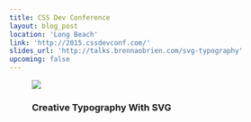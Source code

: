 ```yaml
---
title: CSS Dev Conference
layout: blog_post
location: 'Long Beach'
link: 'http://2015.cssdevconf.com/'
slides_url: 'http://talks.brennaobrien.com/svg-typography'
upcoming: false
---
```

<figure>
    <img src="{% asset_path talks/css-dev-conf.png %}">
    <figcaption>
        <h3>Creative Typography With SVG</h3>
    </figcaption>
</figure> 